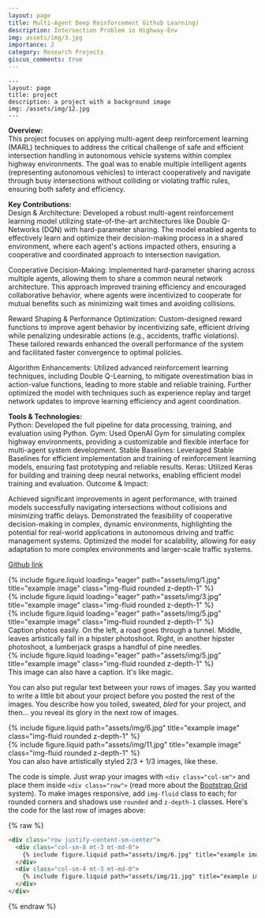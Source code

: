 ```yaml
---
layout: page
title: Multi-Agent Deep Reinforcement Github Learning)
description: Intersection Problem in Highway-Env
img: assets/img/3.jpg
importance: 2
category: Research Projects
giscus_comments: true
---
```



    ---
    layout: page
    title: project
    description: a project with a background image
    img: /assets/img/12.jpg
    ---

<b>Overview:</b>
<br>
This project focuses on applying multi-agent deep reinforcement learning (MARL) techniques to address the critical challenge of safe and efficient intersection handling in autonomous vehicle systems within complex highway environments. The goal was to enable multiple intelligent agents (representing autonomous vehicles) to interact cooperatively and navigate through busy intersections without colliding or violating traffic rules, ensuring both safety and efficiency.

<b>Key Contributions:</b>
<br>
Design & Architecture: Developed a robust multi-agent reinforcement learning model utilizing state-of-the-art architectures like Double Q-Networks (DQN) with hard-parameter sharing. The model enabled agents to effectively learn and optimize their decision-making process in a shared environment, where each agent's actions impacted others, ensuring a cooperative and coordinated approach to intersection navigation.

Cooperative Decision-Making: Implemented hard-parameter sharing across multiple agents, allowing them to share a common neural network architecture. This approach improved training efficiency and encouraged collaborative behavior, where agents were incentivized to cooperate for mutual benefits such as minimizing wait times and avoiding collisions.

Reward Shaping & Performance Optimization: Custom-designed reward functions to improve agent behavior by incentivizing safe, efficient driving while penalizing undesirable actions (e.g., accidents, traffic violations). These tailored rewards enhanced the overall performance of the system and facilitated faster convergence to optimal policies.

Algorithm Enhancements: Utilized advanced reinforcement learning techniques, including Double Q-Learning, to mitigate overestimation bias in action-value functions, leading to more stable and reliable training. Further optimized the model with techniques such as experience replay and target network updates to improve learning efficiency and agent coordination.

<b>Tools & Technologies:</b>
<br>
Python: Developed the full pipeline for data processing, training, and evaluation using Python.
Gym: Used OpenAI Gym for simulating complex highway environments, providing a customizable and flexible interface for multi-agent system development.
Stable Baselines: Leveraged Stable Baselines for efficient implementation and training of reinforcement learning models, ensuring fast prototyping and reliable results.
Keras: Utilized Keras for building and training deep neural networks, enabling efficient model training and evaluation.
Outcome & Impact:

Achieved significant improvements in agent performance, with trained models successfully navigating intersections without collisions and minimizing traffic delays.
Demonstrated the feasibility of cooperative decision-making in complex, dynamic environments, highlighting the potential for real-world applications in autonomous driving and traffic management systems.
Optimized the model for scalability, allowing for easy adaptation to more complex environments and larger-scale traffic systems.



<a href="https://github.com/prchigoyal01/RL_PROJECT_HIGHWAY">Github link</a>

<div class="row">
    <div class="col-sm mt-3 mt-md-0">
        {% include figure.liquid loading="eager" path="assets/img/1.jpg" title="example image" class="img-fluid rounded z-depth-1" %}
    </div>
    <div class="col-sm mt-3 mt-md-0">
        {% include figure.liquid loading="eager" path="assets/img/3.jpg" title="example image" class="img-fluid rounded z-depth-1" %}
    </div>
    <div class="col-sm mt-3 mt-md-0">
        {% include figure.liquid loading="eager" path="assets/img/5.jpg" title="example image" class="img-fluid rounded z-depth-1" %}
    </div>
</div>
<div class="caption">
    Caption photos easily. On the left, a road goes through a tunnel. Middle, leaves artistically fall in a hipster photoshoot. Right, in another hipster photoshoot, a lumberjack grasps a handful of pine needles.
</div>
<div class="row">
    <div class="col-sm mt-3 mt-md-0">
        {% include figure.liquid loading="eager" path="assets/img/5.jpg" title="example image" class="img-fluid rounded z-depth-1" %}
    </div>
</div>
<div class="caption">
    This image can also have a caption. It's like magic.
</div>

You can also put regular text between your rows of images.
Say you wanted to write a little bit about your project before you posted the rest of the images.
You describe how you toiled, sweated, _bled_ for your project, and then... you reveal its glory in the next row of images.

<div class="row justify-content-sm-center">
    <div class="col-sm-8 mt-3 mt-md-0">
        {% include figure.liquid path="assets/img/6.jpg" title="example image" class="img-fluid rounded z-depth-1" %}
    </div>
    <div class="col-sm-4 mt-3 mt-md-0">
        {% include figure.liquid path="assets/img/11.jpg" title="example image" class="img-fluid rounded z-depth-1" %}
    </div>
</div>
<div class="caption">
    You can also have artistically styled 2/3 + 1/3 images, like these.
</div>

The code is simple.
Just wrap your images with `<div class="col-sm">` and place them inside `<div class="row">` (read more about the <a href="https://getbootstrap.com/docs/4.4/layout/grid/">Bootstrap Grid</a> system).
To make images responsive, add `img-fluid` class to each; for rounded corners and shadows use `rounded` and `z-depth-1` classes.
Here's the code for the last row of images above:

{% raw %}

```html
<div class="row justify-content-sm-center">
  <div class="col-sm-8 mt-3 mt-md-0">
    {% include figure.liquid path="assets/img/6.jpg" title="example image" class="img-fluid rounded z-depth-1" %}
  </div>
  <div class="col-sm-4 mt-3 mt-md-0">
    {% include figure.liquid path="assets/img/11.jpg" title="example image" class="img-fluid rounded z-depth-1" %}
  </div>
</div>
```

{% endraw %}
